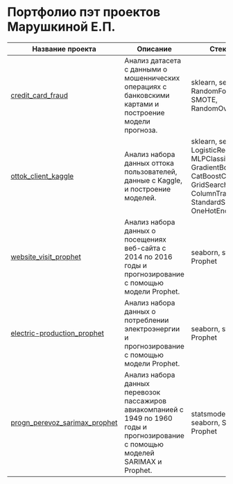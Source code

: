# Портфолио пэт проектов Марушкиной Е.П.
| Название проекта | Описание |Стек и методы |
| --- | --- | --- |
| [credit_card_fraud](https://github.com/ElenaMaru/pet-projects/tree/main/credit_card_fraud) | Анализ датасета с данными о мошеннических операциях с банковскими картами и построение модели прогноза. | sklearn, seaborn, RandomForestClassifier, SMOTE, RandomOverSampler|
| [ottok_client_kaggle](https://github.com/ElenaMaru/pet-projects/tree/main/ottok_client_kaggle) | Анализ набора данных оттока пользователей, данные с Kaggle, и построение моделей. | sklearn, seaborn, catboost, LogisticRegressionCV, MLPClassifier, GradientBoostingClassifier, CatBoostClassifier, GridSearchCV, ColumnTransformer, StandardScaler, OneHotEncoder,  Pipeline|
| [website_visit_prophet](https://github.com/ElenaMaru/pet-projects/tree/main/website_visit_prophet) | Анализ набора данных о посещениях веб-сайта с 2014 по 2016 годы и прогнозирование с помощью модели Prophet. |seaborn, statsmodels, Prophet |
| [electric-production_prophet](https://github.com/ElenaMaru/pet-projects/tree/main/electric-production_prophet) | Анализ набора данных о потреблении электроэнергии и прогнозирование с помощью модели Prophet. |seaborn, statsmodels, Prophet |
| [progn_perevoz_sarimax_prophet](https://github.com/ElenaMaru/pet-projects/tree/main/progn_perevoz_sarimax_prophet) | Анализ набора данных перевозок пассажиров авиакомпанией с 1949 по 1960 годы и прогнозирование с помощью моделей SARIMAX и Prophet. |statsmodels, sklearn, seaborn, SARIMAX, Prophet |
